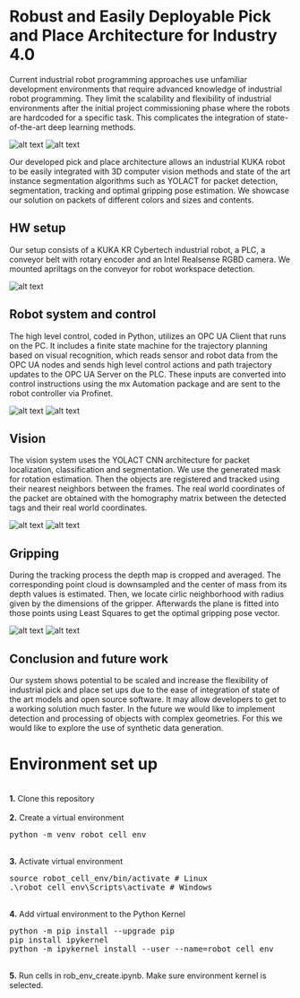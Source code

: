 # Robust and Easily Deployable Pick and Place Architecture for Industry 4.0

Current industrial robot programming approaches use unfamiliar development environments that require advanced knowledge of industrial robot programming. They limit the scalability and flexibility of industrial environments after the initial project commissioning phase where the robots are hardcoded for a specific task. This complicates the integration of state-of-the-art deep learning methods.

![alt text](https://github.com/testbedCIIRC/Robot-Vision-PickPlace/blob/main/readme_imgs/robot_video.gif)
![alt text](https://github.com/testbedCIIRC/Robot-Vision-PickPlace/blob/main/readme_imgs/detection_frame.gif)

Our developed pick and place architecture allows an industrial KUKA robot to be easily integrated with 3D computer vision methods and state of the art instance segmentation algorithms such as YOLACT for packet detection, segmentation, tracking and optimal gripping pose estimation. We showcase our solution on packets of different colors and sizes and contents.

## HW setup
Our setup consists of a KUKA KR Cybertech industrial robot, a PLC, a conveyor belt with rotary encoder and an Intel Realsense RGBD camera. We mounted apriltags on the conveyor for robot workspace detection.

![alt text]()

## Robot system and control
The high level control, coded in Python, utilizes an OPC UA Client that runs on the PC. It includes a finite state machine for the trajectory planning based on visual recognition, which reads sensor and robot data from the OPC UA nodes and sends high level control actions and path trajectory updates to the OPC UA Server on the PLC. These inputs are converted into control instructions using the mx Automation package and are sent to the robot controller via Profinet.

![alt text](https://github.com/testbedCIIRC/Robot-Vision-PickPlace/blob/main/readme_imgs/HWSetup.png)
![alt text](https://github.com/testbedCIIRC/Robot-Vision-PickPlace/blob/main/readme_imgs/StateMachineSimple.png)

## Vision

The vision system uses the YOLACT CNN architecture for packet localization, classification and segmentation. We use the generated mask for rotation estimation. Then the objects are registered and tracked using their nearest neighbors between the frames. The real world coordinates of the packet are obtained with the homography matrix between the detected tags and their real world coordinates.

![alt text](https://github.com/testbedCIIRC/Robot-Vision-PickPlace/blob/main/readme_imgs/packet_detection.png)
![alt text](https://github.com/testbedCIIRC/Robot-Vision-PickPlace/blob/main/readme_imgs/segmented_point_cloud.png)

## Gripping
During the tracking process the depth map is cropped and averaged. The corresponding point cloud is downsampled and the center of mass from its depth values is estimated. Then, we locate cirlic neighborhood with radius given by the dimensions of the gripper. Afterwards the plane is fitted into those points using Least Squares to get the optimal gripping pose vector.

![alt text](https://github.com/testbedCIIRC/Robot-Vision-PickPlace/blob/main/readme_imgs/optimal_pt.png)
![alt text](https://github.com/testbedCIIRC/Robot-Vision-PickPlace/blob/main/readme_imgs/downsampled_point_cloud.png)

## Conclusion and future work
Our system shows potential to be scaled and increase the flexibility of industrial pick and place set ups due to the ease of integration of state of the art models and open source software. It may allow developers to get to a working solution much faster. In the future we would like to implement detection and processing of objects with complex geometries. For this we would like to explore the use of synthetic data generation.


# Environment set up
<br />
<b>1.</b> Clone this repository
<br/><br/>
<b>2.</b> Create a virtual environment 
<pre>
python -m venv robot_cell_env
</pre> 
<br/>
<b>3.</b> Activate virtual environment
<pre>
source robot_cell_env/bin/activate # Linux
.\robot_cell_env\Scripts\activate # Windows 
</pre>
<br/>
<b>4.</b> Add virtual environment to the Python Kernel
<pre>
python -m pip install --upgrade pip
pip install ipykernel
python -m ipykernel install --user --name=robot_cell_env
</pre>
<br/>
<b>5.</b> Run cells in rob_env_create.ipynb. Make sure environment kernel is selected.
